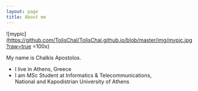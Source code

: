 ```yaml
---
layout: page
title: About me
---
```

![mypic](https://github.com/TolisChal/TolisChal.github.io/blob/master/img/mypic.jpg?raw=true =100x)  
  
My name is Chalkis Apostolos.

- I live in Athens, Greece
- I am MSc Student at Informatics & Telecommunications,  
National and Kapodistrian University of Athens
